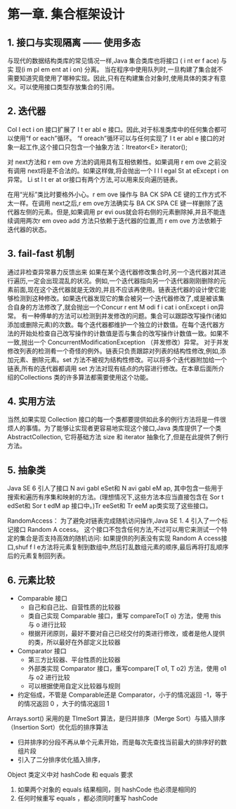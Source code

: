 # 第一章. 集合框架设计

## 1. 接口与实现隔离 —— 使用多态

与现代的数据结构类库的常见情况一样,Java 集合类库也将接口 ( i nt er f ace) 与 实 现(i m pl em ent at i on) 分离。
当在程序中使用队列时,一旦构建了集合就不需要知道究竟使用了哪种实现。因此,只有在构建集合对象时,使用具体的类才有意义。可以使用接口类型存放集合的引用。


## 2. 迭代器

Col l ect i on 接口扩展了 I t er abl e 接口。因此,对于标准类库中的任何集合都可以使用“f or each”循环。
“f oreach”循环可以与任何实现了 I t er abl e 接口的对象一起工作,这个接口只包含一个抽象方法：Itreator\<E\> iterator();

对 next方法和 r em ove 方法的调用具有互相依赖性。如果调用 r em ove 之前没有调用 next将是不合法的。如果这样做,将会抛出一个 I l l egal St at eExcept i on异常。
Li st l t er at or接口有两个方法,可以用来反向遍历链表。

在用“光标”类比时要格外小心。r em ove 操作与 BA CK SPA CE 键的工作方式不太一样。在调用 next之后,r em ove方法确实与 BA CK SPA CE 键一样删除了迭代器左侧的元素。但是,如果调用 pr evi ous就会将右侧的元素删除掉,并且不能连续调用两次r em oveo add 方法只依赖于迭代器的位置,而 r em ove 方法依赖于迭代器的状态。


## 3. fail-fast 机制

通过非检查异常暴力反馈出来
如果在某个迭代器修改集合时,另一个迭代器对其进行遍历,一定会出现混乱的状况。例如,一个迭代器指向另一个迭代器刚刚删除的元素前面,现在这个迭代器就是无效的,并且不应该再使用。链表迭代器的设计使它能够检测到这种修改。如果迭代器发现它的集合被另一个迭代器修改了,或是被该集合自身的方法修改了,就会抛出一个Concur r ent M odi f i cat i onExcept i on异常。
有一种傅单的方法可以检测到并发修改的问题。集合可以跟踪改写操作(诸如添加或删除元素)的次数。每个迭代器都维护一个独立的计数值。在每个迭代器方法的开始处检查自己改写操作的计数值是否与集合的改写操作计数值一致。如果不一致,抛出一个 ConcurrentModificationException （并发修改）异常。
对于并发修改列表的检测肴一个奇怪的例外。链表只负责跟踪对列表的结构性修改,例如,添加元素、删除元素。set 方法不被视为结构性修改。可以将多个迭代器附加给一个链表,所有的迭代器都调用 set 方法对现有结点的内容进行修改。在本章后面所介绍的Collections 类的许多算法都需要使用这个功能。


## 4. 实用方法

当然,如果实现 Collection 接口的每一个类都要提供如此多的例行方法将是一件很烦人的事情。为了能够让实现者更容易地实现这个接口,Java 类库提供了一个类 AbstractCollection, 它将基础方法 size 和 iterator 抽象化了,但是在此提供了例行方法。


## 5. 抽象类

Java SE 6 引人了接口 N avi gabl eSet和 N avi gabl eM ap, 其中包含一些用于搜索和遍历有序集和映射的方法。(理想情况下,这些方法本应当直接包含在 Sor t edSet和 Sor t edM ap 接口中。)Tr eeSet和 Tr eeM ap类实现了这些接口。

RandomAccess：
为了避免对链表完成随机访问操作,Java SE 1. 4 引入了一个标记接口 Random A ccess。
这个接口不包含任何方法,不过可以用它来测试一个特定的集合是否支持高效的随机访问:
如果提供的列表没有实现 Random A ccess接口,shuf f l e方法将元素复制到数组中,然后打乱数组元素的顺序,最后再将打乱顺序后的元素复制回列表。


## 6. 元素比较

* Comparable 接口
	* 自己和自己比、自营性质的比较器
	* 类自己实现 Comparable 接口，重写 compareTo(T o) 方法，使用 this 与 o 进行比较
	* 根据开闭原则，最好不要对自己已经交付的类进行修改，或者是他人提供的类，所以最好在外部定义比较器
* Comparator 接口
	* 第三方比较器、平台性质的比较器
	* 外部类实现 Comparator 接口，重写compare(T o1, T o2) 方法，使用 o1 与 o2 进行比较
	* 可以根据使用自定义比较器与规则
*  约定俗成，不管是 Comparable还是 Comparator，小于的情况返回 -1，等于的情况返回 0 ，大于的情况返回 1

Arrays.sort() 采用的是 TImeSort 算法，是归并排序（Merge Sort）与插入排序（Insertion Sort）优化后的排序算法
* 归并排序的分段不再从单个元素开始，而是每次先查找当前最大的排序好的数组片段
* 引入了二分排序优化插入排序，

Object 类定义中对 hashCode 和 equals 要求
1. 如果两个对象的 equals 结果相同，则 hashCode 也必须是相同的
2. 任何时候重写 equals ，都必须同时重写 hashCode
